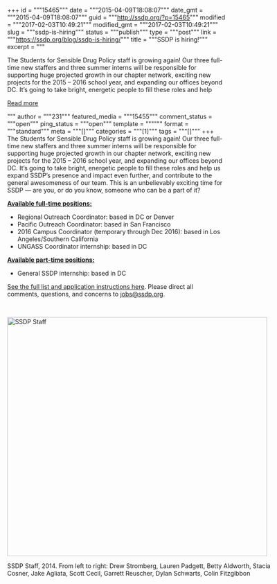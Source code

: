 +++
id = """15465"""
date = """2015-04-09T18:08:07"""
date_gmt = """2015-04-09T18:08:07"""
guid = """http://ssdp.org/?p=15465"""
modified = """2017-02-03T10:49:21"""
modified_gmt = """2017-02-03T10:49:21"""
slug = """ssdp-is-hiring"""
status = """publish"""
type = """post"""
link = """https://ssdp.org/blog/ssdp-is-hiring/"""
title = """SSDP is hiring!"""
excerpt = """<p>The Students for Sensible Drug Policy staff is growing again! Our three full-time new staffers and three summer interns will be responsible for supporting huge projected growth in our chapter network, exciting new projects for the 2015 &#8211; 2016 school year, and expanding our offices beyond DC. It&#8217;s going to take bright, energetic people to fill these roles and help</p>
<div class="h10"></div>
<p><a class="more-link2 flat" href="https://ssdp.org/blog/ssdp-is-hiring/">Read more</a></p>
"""
author = """231"""
featured_media = """15455"""
comment_status = """open"""
ping_status = """open"""
template = """"""
format = """standard"""
meta = """[]"""
categories = """[1]"""
tags = """[]"""
+++
The Students for Sensible Drug Policy staff is growing again! Our three full-time new staffers and three summer interns will be responsible for supporting huge projected growth in our chapter network, exciting new projects for the 2015 &#8211; 2016 school year, and expanding our offices beyond DC. It&#8217;s going to take bright, energetic people to fill these roles and help us expand SSDP&#8217;s presence and impact even further, and contribute to the general awesomeness of our team. This is an unbelievably exciting time for SSDP &#8212; are you, or do you know, someone who can be a part of it?

<a href="http://ssdp.org/about/job-opportunities/"><strong>Available full-time positions:</strong></a>
<ul>
	<li>Regional Outreach Coordinator: based in DC or Denver</li>
	<li>Pacific Outreach Coordinator: based in San Francisco</li>
	<li>2016 Campus Coordinator (temporary through Dec 2016)​: based in Los Angeles/Southern California</li>
	<li>UNGASS Coordinator internship: based in DC</li>
</ul>
<strong><a href="http://ssdp.org/about/job-opportunities/">Available part-time positions:</a>
</strong>
<ul>
	<li>General SSDP internship: based in DC</li>
</ul>
<a href="http://ssdp.org/about/job-opportunities/">See the full list and application instructions here</a>. Please direct all comments, questions, and concerns to <a href="mailto:jobs@ssdp.org">jobs@ssdp.org</a>.

&nbsp;

<div id="attachment_15455" style="width: 610px" class="wp-caption aligncenter"><a href="/assets/10548004_10152777463595767_4571725993651038292_o.jpg"><img class="wp-image-15455" src="http://ssdp.org/assets/10548004_10152777463595767_4571725993651038292_o-1024x941.jpg" alt="SSDP Staff" width="600" height="552" /></a><p class="wp-caption-text">SSDP Staff, 2014. From left to right: Drew Stromberg, Lauren Padgett, Betty Aldworth, Stacia Cosner, Jake Agliata, Scott Cecil, Garrett Reuscher, Dylan Schwarts, Colin Fitzgibbon</p></div>

&nbsp;
